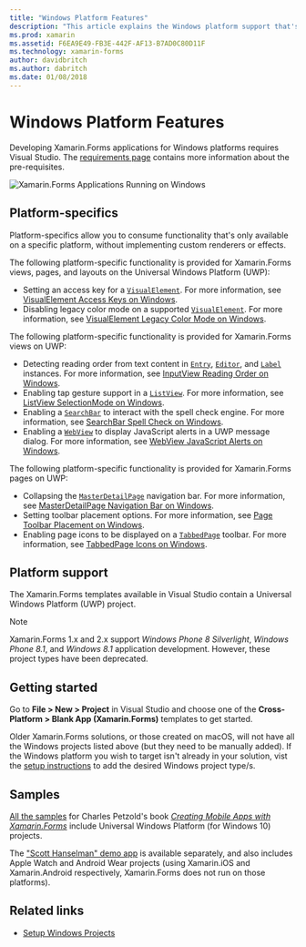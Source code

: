 ```yaml
---
title: "Windows Platform Features"
description: "This article explains the Windows platform support that's available in Xamarin.Forms."
ms.prod: xamarin
ms.assetid: F6EA9E49-FB3E-442F-AF13-B7AD0C80D11F
ms.technology: xamarin-forms
author: davidbritch
ms.author: dabritch
ms.date: 01/08/2018
---
```


# Windows Platform Features

Developing Xamarin.Forms applications for Windows platforms requires Visual Studio. The [requirements page](~/get-started/requirements.md) contains more information about the pre-requisites.

![Xamarin.Forms Applications Running on Windows](images/allhanselman.png)

## Platform-specifics

Platform-specifics allow you to consume functionality that's only available on a specific platform, without implementing custom renderers or effects.

The following platform-specific functionality is provided for Xamarin.Forms views, pages, and layouts on the Universal Windows Platform (UWP):

- Setting an access key for a [`VisualElement`](xref:Xamarin.Forms.VisualElement). For more information, see [VisualElement Access Keys on Windows](visualelement-access-keys.md).
- Disabling legacy color mode on a supported [`VisualElement`](xref:Xamarin.Forms.VisualElement). For more information, see [VisualElement Legacy Color Mode on Windows](legacy-color-mode.md).

The following platform-specific functionality is provided for Xamarin.Forms views on UWP:

- Detecting reading order from text content in [`Entry`](xref:Xamarin.Forms.Entry), [`Editor`](xref:Xamarin.Forms.Editor), and [`Label`](xref:Xamarin.Forms.Label) instances. For more information, see [InputView Reading Order on Windows](inputview-reading-order.md).
- Enabling tap gesture support in a [`ListView`](xref:Xamarin.Forms.ListView). For more information, see [ListView SelectionMode on Windows](listview-selectionmode.md).
- Enabling a [`SearchBar`](xref:Xamarin.Forms.SearchBar) to interact with the spell check engine. For more information, see [SearchBar Spell Check on Windows](searchbar-spell-check.md).
- Enabling a [`WebView`](xref:Xamarin.Forms.WebView) to display JavaScript alerts in a UWP message dialog. For more information, see [WebView JavaScript Alerts on Windows](webview-javascript-alert.md).

The following platform-specific functionality is provided for Xamarin.Forms pages on UWP:

- Collapsing the [`MasterDetailPage`](xref:Xamarin.Forms.MasterDetailPage) navigation bar. For more information, see [MasterDetailPage Navigation Bar on Windows](masterdetailpage-navigation-bar.md).
- Setting toolbar placement options. For more information, see [Page Toolbar Placement on Windows](page-toolbar-placement.md).
- Enabling page icons to be displayed on a [`TabbedPage`](xref:Xamarin.Forms.TabbedPage) toolbar. For more information, see [TabbedPage Icons on Windows](tabbedpage-icons.md).

## Platform support

The Xamarin.Forms templates available in Visual Studio contain a Universal Windows Platform (UWP) project.

> [!NOTE]
> Xamarin.Forms 1.x and 2.x support _Windows Phone 8 Silverlight_, _Windows Phone 8.1_, and _Windows 8.1_ application development. However, these project types have been deprecated.

## Getting started

Go to **File > New > Project** in Visual Studio and choose one of the **Cross-Platform > Blank App (Xamarin.Forms)** templates to get started.

Older Xamarin.Forms solutions, or those created on macOS, will not have all the Windows projects listed above (but they need to be manually added). If the Windows platform you wish to target isn't already in your solution, vist the [setup instructions](installation/index.md) to add the desired Windows project type/s.

## Samples

[All the samples](https://github.com/xamarin/xamarin-forms-book-preview-2) for Charles Petzold's book [*Creating Mobile Apps with Xamarin.Forms*](~/xamarin-forms/creating-mobile-apps-xamarin-forms/index.md) include Universal Windows Platform (for Windows 10) projects.

The ["Scott Hanselman" demo app](https://github.com/jamesmontemagno/Hanselman.Forms) is available separately, and also includes Apple Watch and Android Wear projects
(using Xamarin.iOS and Xamarin.Android respectively, Xamarin.Forms does not run on those platforms).

## Related links

- [Setup Windows Projects](~/xamarin-forms/platform/windows/installation/index.md)
